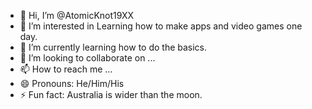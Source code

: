 - 👋 Hi, I’m @AtomicKnot19XX
- 👀 I’m interested in Learning how to make apps and video games one day.
- 🌱 I’m currently learning how to do the basics.
- 💞️ I’m looking to collaborate on ...
- 📫 How to reach me ...
- 😄 Pronouns: He/Him/His
- ⚡ Fun fact: Australia is wider than the moon.

<!---
AtomicKnot19XX/AtomicKnot19XX is a ✨ special ✨ repository because its `README.md` (this file) appears on your GitHub profile.
You can click the Preview link to take a look at your changes.
--->
